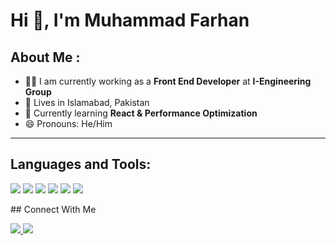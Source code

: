 # Hi 👋, I'm Muhammad Farhan

## About Me :
- 👨‍💻 I am currently working as a **Front End Developer** at **I-Engineering Group**
- 🏡 Lives in Islamabad, Pakistan
- 🌱 Currently learning **React & Performance Optimization**
- 😄 Pronouns: He/Him

---

## Languages and Tools:
<p align="left">
  <img src="https://img.icons8.com/color/48/000000/angularjs.png"/>
  <img src="https://img.icons8.com/color/48/000000/javascript.png"/>
  <img src="https://img.icons8.com/color/48/000000/typescript.png"/>
  <img src="https://img.icons8.com/color/48/000000/html-5.png"/>
  <img src="https://img.icons8.com/color/48/000000/css3.png"/>
  <img src="https://img.icons8.com/color/48/000000/git.png"/>
</p>
## Connect With Me
<p align="left">
<a href="https://linkedin.com/in/mfarhan3660" target="_blank">
  <img src="https://img.icons8.com/color/48/000000/linkedin.png"/>
</a>
<a href="https://github.com/Farhan3660" target="_blank">
  <img src="https://img.icons8.com/ios-glyphs/48/000000/github.png"/>
</a>
</p>
